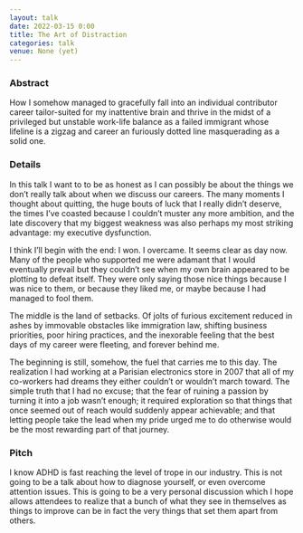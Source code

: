 ```yaml
---
layout: talk
date: 2022-03-15 0:00
title: The Art of Distraction
categories: talk
venue: None (yet)
---
```


### Abstract

How I somehow managed to gracefully fall into an individual contributor career tailor-suited for my inattentive brain and thrive in the midst of a privileged but unstable work-life balance as a failed immigrant whose lifeline is a zigzag and career an furiously dotted line masquerading as a solid one.

### Details

In this talk I want to to be as honest as I can possibly be about the
things we don’t really talk about when we discuss our careers. The many
moments I thought about quitting, the huge bouts of luck that I really
didn’t deserve, the times I’ve coasted because I couldn’t muster any
more ambition, and the late discovery that my biggest weakness was also
perhaps my most striking advantage: my executive dysfunction.

I think I’ll begin with the end: I won. I overcame. It seems clear as
day now. Many of the people who supported me were adamant that I would
eventually prevail but they couldn’t see when my own brain appeared to
be plotting to defeat itself. They were only saying those nice things
because I was nice to them, or because they liked me, or maybe because I
had managed to fool them.

The middle is the land of setbacks. Of jolts of furious excitement
reduced in ashes by immovable obstacles like immigration law, shifting
business priorities, poor hiring practices, and the inexorable feeling
that the best days of my career were fleeting, and forever behind me.

The beginning is still, somehow, the fuel that carries me to this day.
The realization I had working at a Parisian electronics store in 2007
that all of my co-workers had dreams they either couldn’t or wouldn’t
march toward. The simple truth that I had no excuse; that the fear of
ruining a passion by turning it into a job wasn’t enough; it required
exploration so that things that once seemed out of reach would suddenly
appear achievable; and that letting people take the lead when my pride
urged me to do otherwise would be the most rewarding part of that
journey.

### Pitch 

I know ADHD is fast reaching the level of trope in our industry.
This is not going to be a talk about how to diagnose yourself, or even
overcome attention issues. This is going to be a very personal
discussion which I hope allows attendees to realize that a bunch of what
they see in themselves as things to improve can be in fact the very
things that set them apart from others.